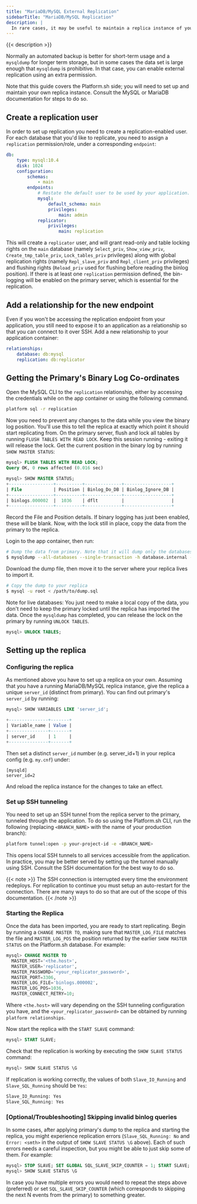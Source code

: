 ```yaml
---
title: "MariaDB/MySQL External Replication"
sidebarTitle: "MariaDB/MySQL Replication"
description: |
  In rare cases, it may be useful to maintain a replica instance of your MySQL/MariaDB database outside of Platform.sh.
---
```


{{< description >}}

Normally an automated backup is better for short-term usage and a `mysqldump` for longer term storage, but in some cases the data set is large enough that `mysqldump` is prohibitive.  In that case, you can enable external replication using an extra permission.

Note that this guide covers the Platform.sh side; you will need to set up and maintain your own replica instance.  Consult the MySQL or MariaDB documentation for steps to do so.

## Create a replication user

In order to set up replication you need to create a replication-enabled user.  For each database that you'd like to replicate, you need to assign a `replication` permission/role, under a corresponding `endpoint`:

```yaml
db:
    type: mysql:10.4
    disk: 1024
    configuration:
        schemas:
            - main
        endpoints:
            # Restate the default user to be used by your application.
            mysql:
                default_schema: main
                privileges:
                    main: admin
            replicator:
                privileges:
                    main: replication
```

This will create a `replicator` user, and will grant read-only and table locking rights on the `main` database (namely `Select_priv`, `Show_view_priv`, `Create_tmp_table_priv`, `Lock_tables_priv` privileges) along with global replication rights (namely `Repl_slave_priv` and `Repl_client_priv` privileges) and flushing rights (`Reload_priv` used for flushing before reading the binlog position). If there is at least one `replication` permission defined, the bin-logging will be enabled on the primary server, which is essential for the replication.

## Add a relationship for the new endpoint

Even if you won't be accessing the replication endpoint from your application, you still need to expose it to an application as a relationship so that you can connect to it over SSH.  Add a new relationship to your application container:

```yaml
relationships:
    database: db:mysql
    replication: db:replicator
```

## Getting the Primary's Binary Log Co-ordinates

Open the MySQL CLI to the `replication` relationship, either by accessing the credentials while on the app container or using the following command.

```bash
platform sql -r replication
```

Now you need to prevent any changes to the data while you view the binary log position. You'll use this to tell the replica at exactly which point it should start replicating from. On the primary server, flush and lock all tables by running `FLUSH TABLES WITH READ LOCK`. Keep this session running - exiting it will release the lock. Get the current position in the binary log by running `SHOW MASTER STATUS`:

```sql
mysql> FLUSH TABLES WITH READ LOCK;
Query OK, 0 rows affected (0.016 sec)

mysql> SHOW MASTER STATUS;
+-----------------+----------+--------------+------------------+
| File            | Position | Binlog_Do_DB | Binlog_Ignore_DB |
+-----------------+----------+--------------+------------------+
| binlogs.000002  |  1036    | dflt         |                  |
+-----------------+----------+--------------+------------------+
```

Record the File and Position details. If binary logging has just been enabled, these will be blank. Now, with the lock still in place, copy the data from the primary to the replica.

Login to the app container, then run:

```sh
# Dump the data from primary. Note that it will dump only the databases, which "replicator" user has access to.
$ mysqldump --all-databases --single-transaction -h database.internal -P 3306 -u replicator -p > /path/to/dump.sql
```

Download the dump file, then move it to the server where your replica lives to import it.

```bash
# Copy the dump to your replica
$ mysql -u root < /path/to/dump.sql
```

Note for live databases: You just need to make a local copy of the data, you don't need to keep the primary locked until the replica has imported the data.  Once the `mysqldump` has completed, you can release the lock on the primary by running `UNLOCK TABLES`.

```sql
mysql> UNLOCK TABLES;
```

## Setting up the replica

### Configuring the replica

As mentioned above you have to set up a replica on your own. Assuming that you have a running MariaDB/MySQL replica instance, give the replica a unique `server_id` (distinct from primary). You can find out primary's `server_id` by running:

```sql
mysql> SHOW VARIABLES LIKE 'server_id';

+---------------+-------+
| Variable_name | Value |
+---------------+-------+
| server_id     | 1     |
+---------------+-------+
```

Then set a distinct `server_id` number (e.g. server_id+1) in your replica config (e.g. `my.cnf`) under:

```
[mysqld]
server_id=2
```

And reload the replica instance for the changes to take an effect.

### Set up SSH tunneling

You need to set up an SSH tunnel from the replica server to the primary, tunneled through the application.
To do so using the Platform.sh CLI, run the following
(replacing `<BRANCH_NAME>` with the name of your production branch):

```bash
platform tunnel:open -p your-project-id -e <BRANCH_NAME>
```

This opens local SSH tunnels to all services accessible from the application. In practice, you may be better served by setting up the tunnel manually using SSH. Consult the SSH documentation for the best way to do so.

{{< note >}}
The SSH connection is interrupted every time the environment redeploys. For replication to continue you must setup an auto-restart for the connection. There are many ways to do so that are out of the scope of this documentation.
{{< /note >}}

### Starting the Replica

Once the data has been imported, you are ready to start replicating. Begin by running a `CHANGE MASTER TO`, making sure that `MASTER_LOG_FILE` matches the file and `MASTER_LOG_POS` the position returned by the earlier `SHOW MASTER STATUS` on the Platform.sh database. For example:

```sql
mysql> CHANGE MASTER TO
  MASTER_HOST='<the.host>',
  MASTER_USER='replicator',
  MASTER_PASSWORD='<your_replicator_password>',
  MASTER_PORT=3306,
  MASTER_LOG_FILE='binlogs.000002',
  MASTER_LOG_POS=1036,
  MASTER_CONNECT_RETRY=10;
```

Where `<the.host>` will vary depending on the SSH tunneling configuration you have, and the `<your_replicator_password>` can be obtained by running `platform relationships`.

Now start the replica with the `START SLAVE` command:

```sql
mysql> START SLAVE;
```

Check that the replication is working by executing the `SHOW SLAVE STATUS` command:

```sql
mysql> SHOW SLAVE STATUS \G
```

If replication is working correctly, the values of both `Slave_IO_Running` and `Slave_SQL_Running` should be `Yes`:

```sql
Slave_IO_Running: Yes
Slave_SQL_Running: Yes
```

### [Optional/Troubleshooting] Skipping invalid binlog queries

In some cases, after applying primary's dump to the replica and starting the replica, you might experience replication errors (`Slave_SQL_Running: No` and `Error: <smth>` in the output of `SHOW SLAVE STATUS \G` above). Each of such errors needs a careful inspection, but you might be able to just skip some of them. For example:

```sql
mysql> STOP SLAVE; SET GLOBAL SQL_SLAVE_SKIP_COUNTER = 1; START SLAVE;
mysql> SHOW SLAVE STATUS \G
```

In case you have multiple errors you would need to repeat the steps above (preferred) or set `SQL_SLAVE_SKIP_COUNTER` (which corresponds to skipping the next N events from the primary) to something greater.
